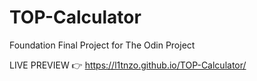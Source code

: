 # TOP-Calculator
Foundation Final Project for The Odin Project

LIVE PREVIEW 👉 https://l1tnzo.github.io/TOP-Calculator/

